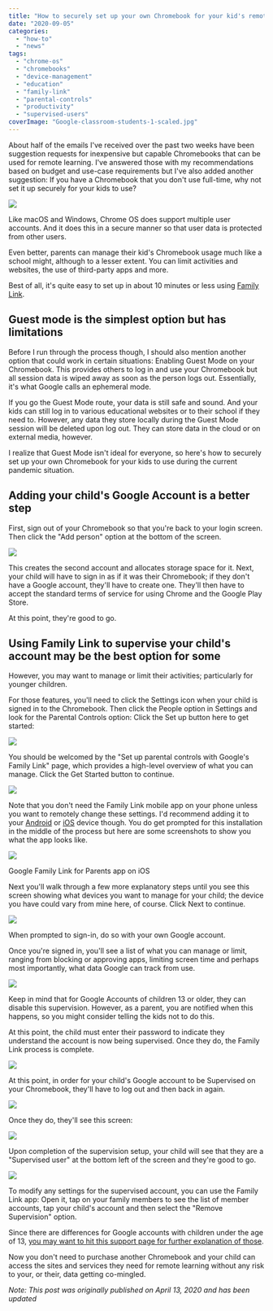 ```yaml
---
title: "How to securely set up your own Chromebook for your kid's remote school learning"
date: "2020-09-05"
categories: 
  - "how-to"
  - "news"
tags: 
  - "chrome-os"
  - "chromebooks"
  - "device-management"
  - "education"
  - "family-link"
  - "parental-controls"
  - "productivity"
  - "supervised-users"
coverImage: "Google-classroom-students-1-scaled.jpg"
---
```


About half of the emails I've received over the past two weeks have been suggestion requests for inexpensive but capable Chromebooks that can be used for remote learning. I've answered those with my recommendations based on budget and use-case requirements but I've also added another suggestion: If you have a Chromebook that you don't use full-time, why not set it up securely for your kids to use?

![](images/pixelbook-go-featured.jpeg)

Like macOS and Windows, Chrome OS does support multiple user accounts. And it does this in a secure manner so that user data is protected from other users.

Even better, parents can manage their kid's Chromebook usage much like a school might, although to a lesser extent. You can limit activities and websites, the use of third-party apps and more.

Best of all, it's quite easy to set up in about 10 minutes or less using [Family Link](https://families.google.com/familylink/).

## Guest mode is the simplest option but has limitations

Before I run through the process though, I should also mention another option that could work in certain situations: Enabling Guest Mode on your Chromebook. This provides others to log in and use your Chromebook but all session data is wiped away as soon as the person logs out. Essentially, it's what Google calls an ephemeral mode.

If you go the Guest Mode route, your data is still safe and sound. And your kids can still log in to various educational websites or to their school if they need to. However, any data they store locally during the Guest Mode session will be deleted upon log out. They can store data in the cloud or on external media, however.

I realize that Guest Mode isn't ideal for everyone, so here's how to securely set up your own Chromebook for your kids to use during the current pandemic situation.

## Adding your child's Google Account is a better step

First, sign out of your Chromebook so that you're back to your login screen. Then click the "Add person" option at the bottom of the screen.

![](images/Add-account-to-Chromebook.png)

This creates the second account and allocates storage space for it. Next, your child will have to sign in as if it was their Chromebook; if they don't have a Google account, they'll have to create one. They'll then have to accept the standard terms of service for using Chrome and the Google Play Store.

At this point, they're good to go.

## Using Family Link to supervise your child's account may be the best option for some

However, you may want to manage or limit their activities; particularly for younger children.

For those features, you'll need to click the Settings icon when your child is signed in to the Chromebook. Then click the People option in Settings and look for the Parental Controls option: Click the Set up button here to get started:

![](images/Set-up-button-for-Parental-Controls-1024x683.png)

You should be welcomed by the "Set up parental controls with Google's Family Link" page, which provides a high-level overview of what you can manage. Click the Get Started button to continue.

![](images/Parental-controls-overview-1024x683-1.jpg)

Note that you don't need the Family Link mobile app on your phone unless you want to remotely change these settings. I'd recommend adding it to your [Android](https://play.google.com/store/apps/details?id=com.google.android.apps.kids.familylink&hl=en_US) or [iOS](https://apps.apple.com/us/app/google-family-link-for-parents/id1150085200) device though. You do get prompted for this installation in the middle of the process but here are some screenshots to show you what the app looks like.

![](images/Screenshot-from-2020-04-13-11-49-52.png)

Google Family Link for Parents app on iOS

Next you'll walk through a few more explanatory steps until you see this screen showing what devices you want to manage for your child; the device you have could vary from mine here, of course. Click Next to continue.

![](images/Parental-controls-how-they-work-1024x683.png)

When prompted to sign-in, do so with your own Google account.

Once you're signed in, you'll see a list of what you can manage or limit, ranging from blocking or approving apps, limiting screen time and perhaps most importantly, what data Google can track from use.

![](images/Manage-parental-settings-1024x683-1.jpg)

Keep in mind that for Google Accounts of children 13 or older, they can disable this supervision. However, as a parent, you are notified when this happens, so you might consider telling the kids not to do this.

At this point, the child must enter their password to indicate they understand the account is now being supervised. Once they do, the Family Link process is complete.

![](images/Family-Link-complete-1024x683-1.jpg)

At this point, in order for your child's Google account to be Supervised on your Chromebook, they'll have to log out and then back in again.

![](images/sign-out-to-finish.png)

Once they do, they'll see this screen:

![](images/Screenshot-2020-04-13-at-11.35.40-AM-1024x683.png)

Upon completion of the supervision setup, your child will see that they are a "Supervised user" at the bottom left of the screen and they're good to go.

![](images/Setting-up-Supervision-1024x683.png)

To modify any settings for the supervised account, you can use the Family Link app: Open it, tap on your family members to see the list of member accounts, tap your child's account and then select the "Remove Supervision" option.

Since there are differences for Google accounts with children under the age of 13, [you may want to hit this support page for further explanation of those](https://support.google.com/families/answer/7680868?hl=en).

Now you don't need to purchase another Chromebook and your child can access the sites and services they need for remote learning without any risk to your, or their, data getting co-mingled.

_Note: This post was originally published on April 13, 2020 and has been updated_
